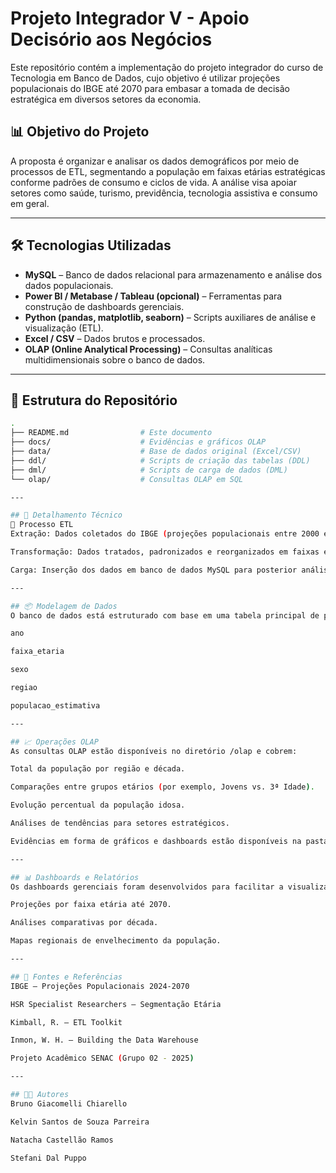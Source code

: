 # Projeto Integrador V - Apoio Decisório aos Negócios

Este repositório contém a implementação do projeto integrador do curso de Tecnologia em Banco de Dados, cujo objetivo é utilizar projeções populacionais do IBGE até 2070 para embasar a tomada de decisão estratégica em diversos setores da economia.

## 📊 Objetivo do Projeto

A proposta é organizar e analisar os dados demográficos por meio de processos de ETL, segmentando a população em faixas etárias estratégicas conforme padrões de consumo e ciclos de vida. A análise visa apoiar setores como saúde, turismo, previdência, tecnologia assistiva e consumo em geral.

---

## 🛠 Tecnologias Utilizadas

- **MySQL** – Banco de dados relacional para armazenamento e análise dos dados populacionais.
- **Power BI / Metabase / Tableau (opcional)** – Ferramentas para construção de dashboards gerenciais.
- **Python (pandas, matplotlib, seaborn)** – Scripts auxiliares de análise e visualização (ETL).
- **Excel / CSV** – Dados brutos e processados.
- **OLAP (Online Analytical Processing)** – Consultas analíticas multidimensionais sobre o banco de dados.

---

## 📁 Estrutura do Repositório

```bash
.
├── README.md                # Este documento
├── docs/                    # Evidências e gráficos OLAP
├── data/                    # Base de dados original (Excel/CSV)
├── ddl/                     # Scripts de criação das tabelas (DDL)
├── dml/                     # Scripts de carga de dados (DML)
└── olap/                    # Consultas OLAP em SQL

---

## 🧩 Detalhamento Técnico
🔄 Processo ETL
Extração: Dados coletados do IBGE (projeções populacionais entre 2000 e 2070), estruturados em planilhas Excel.

Transformação: Dados tratados, padronizados e reorganizados em faixas etárias adaptadas aos ciclos de vida.

Carga: Inserção dos dados em banco de dados MySQL para posterior análise e uso em ferramentas de BI.

---

## 📦 Modelagem de Dados
O banco de dados está estruturado com base em uma tabela principal de projeções populacionais, contendo os campos:

ano

faixa_etaria

sexo

regiao

populacao_estimativa

---

## 📈 Operações OLAP
As consultas OLAP estão disponíveis no diretório /olap e cobrem:

Total da população por região e década.

Comparações entre grupos etários (por exemplo, Jovens vs. 3ª Idade).

Evolução percentual da população idosa.

Análises de tendências para setores estratégicos.

Evidências em forma de gráficos e dashboards estão disponíveis na pasta /docs.

---

## 📊 Dashboards e Relatórios
Os dashboards gerenciais foram desenvolvidos para facilitar a visualização das projeções e possibilitar o suporte à tomada de decisão. Eles apresentam:

Projeções por faixa etária até 2070.

Análises comparativas por década.

Mapas regionais de envelhecimento da população.

---

## 📎 Fontes e Referências
IBGE – Projeções Populacionais 2024-2070

HSR Specialist Researchers – Segmentação Etária

Kimball, R. – ETL Toolkit

Inmon, W. H. – Building the Data Warehouse

Projeto Acadêmico SENAC (Grupo 02 - 2025)

---

## 👩‍💻 Autores
Bruno Giacomelli Chiarello

Kelvin Santos de Souza Parreira

Natacha Castellão Ramos

Stefani Dal Puppo

